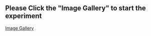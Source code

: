 ## Please Click the "Image Gallery" to start the experiment
<a href="ImageGallery.html">Image Gallery</a>
